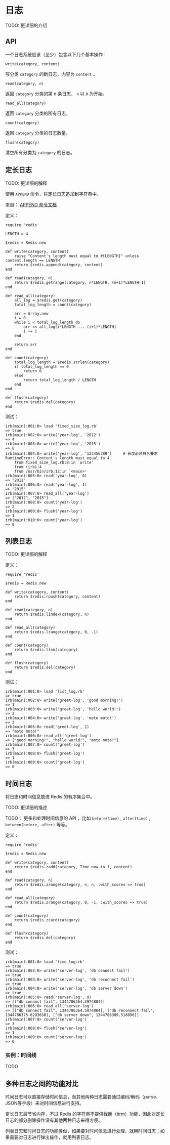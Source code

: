 # 日志

TODO: 更详细的介绍

## API

一个日志系统应该（至少）包含以下几个基本操作：

``write(category, content)``

写分类 ``category`` 的新日志，内容为 ``content`` 。

``read(category, n)``

返回 ``category`` 分类的第 n 条日志， ``n`` 以 ``0`` 为开始。

``read_all(category)``

返回 ``category`` 分类的所有日志。

``count(category)``

返回 ``category`` 分类的日志数量。

``flush(category)``

清空所有分类为 ``category`` 的日志。


## 定长日志

TODO: 更详细的解释

使用 ``APPEND`` 命令，将定长日志追加到字符串中。

来自： [APPEND 命令文档](http://redis.readthedocs.org/en/latest/string/append.html)

定义：

    require 'redis'

    LENGTH = 4

    $redis = Redis.new

    def write(category, content)
        raise "Content's length must equal to #{LENGTH}" unless content.length == LENGTH 
        return $redis.append(category, content)
    end

    def read(category, n)
        return $redis.getrange(category, n*LENGTH, (n+1)*LENGTH-1)
    end

    def read_all(category)
        all_log = $redis.get(category)
        total_log_length = count(category)

        arr = Array.new
        i = 0
        while i < total_log_length do
            arr << all_log[i*LENGTH ... (i+1)*LENGTH]
            i += 1
        end
        
        return arr
    end

    def count(category)
        total_log_length = $redis.strlen(category)
        if total_log_length == 0
            return 0
        else
            return total_log_length / LENGTH
        end
    end

    def flush(category)
        return $redis.del(category)
    end

测试：

    irb(main):001:0> load 'fixed_size_log.rb'
    => true
    irb(main):002:0> write('year-log', '2012')
    => 4
    irb(main):003:0> write('year-log', '2015')
    => 8
    irb(main):004:0> write('year-log', '123456789')     # 长度必须符合要求
    RuntimeError: Content's length must equal to 4
        from fixed_size_log.rb:8:in `write'
        from (irb):4
        from /usr/bin/irb:12:in `<main>'
    irb(main):005:0> read('year-log', 0)
    => "2012"
    irb(main):006:0> read('year-log', 1)
    => "2015"
    irb(main):007:0> read_all('year-log')
    => ["2012", "2015"]
    irb(main):008:0> count('year-log')
    => 2
    irb(main):009:0> flush('year-log')
    => 1
    irb(main):010:0> count('year-log')
    => 0


## 列表日志

TODO: 更详细的解释

定义：

    require 'redis'

    $redis = Redis.new

    def write(category, content)
        return $redis.rpush(category, content)
    end

    def read(category, n)
        return $redis.lindex(category, n)
    end

    def read_all(category)
        return $redis.lrange(category, 0, -1)
    end

    def count(category)
        return $redis.llen(category)
    end

    def flush(category)
        return $redis.del(category)
    end

测试：

    irb(main):001:0> load 'list_log.rb'
    => true
    irb(main):002:0> write('greet-log', 'good morning!')
    => 1
    irb(main):003:0> write('greet-log', 'hello world!')
    => 2
    irb(main):004:0> write('greet-log', 'moto moto!')
    => 3
    irb(main):005:0> read('greet-log', 2)
    => "moto moto!"
    irb(main):006:0> read_all('greet-log')
    => ["good morning!", "hello world!", "moto moto!"]
    irb(main):007:0> count('greet-log')
    => 3
    irb(main):008:0> flush('greet-log')
    => 1
    irb(main):009:0> count('greet-log')
    => 0


## 时间日志

将日志和时间信息放进 Redis 的有序集合中。

TODO: 更详细的描述

TODO： 更多和处理时间信息的 API ，比如 ``before(time)`` , ``after(time)`` , ``between(before, after)`` 等等。

定义：

    require 'redis'

    $redis = Redis.new

    def write(category, content)
        return $redis.zadd(category, Time.now.to_f, content)
    end

    def read(category, n)
        return $redis.zrange(category, n, n, :with_scores => true)
    end

    def read_all(category)
        return $redis.zrange(category, 0, -1, :with_scores => true)
    end

    def count(category)
        return $redis.zcard(category)
    end

    def flush(category)
        return $redis.del(category)
    end

测试：

    irb(main):001:0> load 'time_log.rb'
    => true
    irb(main):002:0> write('server-log', 'db connect fail')
    => true
    irb(main):003:0> write('server-log', 'db reconnect fail')
    => true
    irb(main):004:0> write('server-log', 'db server down')
    => true
    irb(main):005:0> read('server-log', 0)
    => [["db connect fail", 1344786364.5974884]]
    irb(main):006:0> read_all('server-log')
    => [["db connect fail", 1344786364.5974884], ["db reconnect fail", 1344786375.6293638], ["db server down", 1344786389.518898]]
    irb(main):007:0> count('server-log')
    => 3
    irb(main):008:0> flush('server-log')
    => 1
    irb(main):009:0> count('server-log')
    => 0


### 实例：时间线

TODO


## 多种日志之间的功能对比

时间日志可以直接存储时间信息，而其他两种日志需要通过编码/解码（parse、JSON等手段）来对时间信息进行支持。

定长日志最节省内存，不过 Redis 的字符串不提供截断（tirm）功能，因此对定长日志的部分删除操作没有其他两种日志来得方便。

列表日志和时间日志的功能类似，如果要对时间信息进行处理，就用时间日志；如果需要对日志进行弹出操作，就用列表日志。
